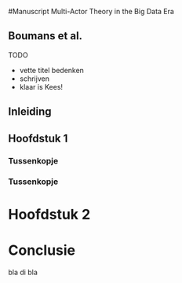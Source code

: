 #Manuscript Multi-Actor Theory in the Big Data Era

## Boumans et al.

TODO

- vette titel bedenken
- schrijven
- klaar is Kees!


## Inleiding

## Hoofdstuk 1

### Tussenkopje

### Tussenkopje

# Hoofdstuk 2

# Conclusie

bla di bla 
